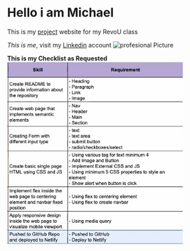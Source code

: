 # Hello i am Michael

This is my [project](https://tubular-sundae-20e21c.netlify.app/) website for my RevoU class

_This is me_, visit my [Linkedin](https://www.linkedin.com/in/michael-wahyudin-922396229/?trk=people_directory&originalSubdomain=id) account ![profesional Picture][def]

[def]: https://media.licdn.com/dms/image/C4E03AQEqHcvQ5UQ73Q/profile-displayphoto-shrink_800_800/0/1640710136892?e=1703116800&v=beta&t=ma8T5rqPhrpxIjyQFAqs_Ak5oflwQRYD9uNsmdBCVF0

**This is my Checklist as Requested** ![Checklist](./asset/check.jpg)
